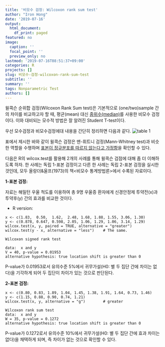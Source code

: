 ```yaml
---
title: '비모수 검정: Wilcoxon rank sum test'
author: "Iron Hong"
date: '2019-07-16'
output:
  html_document:
    df_print: paged
featured: no
image:
  caption: ''
  focal_point: ''
  preview_only: no
lastmod: '2019-07-16T08:51:37+09:00'
categories: R
projects: []
slug: 비모수-검정-wilcoxon-rank-sum-test
subtitle: ''
summary: ''
tags: Nonparametric Test
authors: []
---
```



윌콕슨 순위합 검정(Wilcoxon Rank Sum test)은 기본적으로 (one/two)sample 간의 차이를 비교하고자 할 때, 평균(mean) 대신 <u>중위수(median)</u>를 사용한 비모수 검정이다. 이와 대비되는 모수적 방법은 잘 알려진 Student T-test이다.   
  
우선 모수검정과 비모수검정에대 내용을 간단히 정리하면 다음과 같다.
![table 1](https://raw.githubusercontent.com/ironhong/ironhong.github.io/master/img/nontest.jpg)

표에서 제시한 바와 같이 윌콕슨 검정은 맨-휘트니 검정(Mann-Whitney test)과 비슷한 역할을 수행하며 <u>표본이 정규분포를 따르지 않는다고 가정함</u>을 확인할 수 있다.

다음은 R의 wilcox.test를 활용해 2개의 사례를 통해 윌콕슨 검점에 대해 좀 더 이해하도록 하자. 한 사례는 독립 1-표본 검정이고 다른 한 사례는 독립 2-표본 검정을 실시한 것인데, 모두 올랑더&울프(1973)의 책<비모수 통계방법론>에서 수록된 자료이다.

**1-표본 검정:**


자료는 해밀턴 우울 척도를 이용하여 총 9명 우울증 환자에게 신경안정제 투약전(x)과 투약후(y) 간의 효과를 비교한 것이다.

- R version:
```{r}
x <- c(1.83,  0.50,  1.62,  2.48, 1.68, 1.88, 1.55, 3.06, 1.30)
y <- c(0.878, 0.647, 0.598, 2.05, 1.06, 1.29, 1.06, 3.14, 1.29)
wilcox.test(x, y, paired = TRUE, alternative = "greater")
wilcox.test(y - x, alternative = "less")    # The same.
```
```
Wilcoxon signed rank test

data:  x and y
V = 40, p-value = 0.01953
alternative hypothesis: true location shift is greater than 0
```
P-value가 0.01953로서 유의수준 5%에서 귀무가설(H0: 별 두 집단 간에 차이는 없다)을 기각하게 되어 두 집단이 차이가 있는 것으로 판단된다.


**2-표본 검정:**


```{r}
x <- c(0.80, 0.83, 1.89, 1.04, 1.45, 1.38, 1.91, 1.64, 0.73, 1.46)
y <- c(1.15, 0.88, 0.90, 0.74, 1.21)
wilcox.test(x, y, alternative = "g")        # greater
```
```
Wilcoxon rank sum test
data:  x and y
W = 35, p-value = 0.1272
alternative hypothesis: true location shift is greater than 0
```
P-value가 0.1272로서 유의수준 10%에서 귀무가설(H0: 별 두 집단 간에 효과 차이는 없다)을 채택하게 되며, 즉 차이가 없는 것으로 확인할 수 있다.

